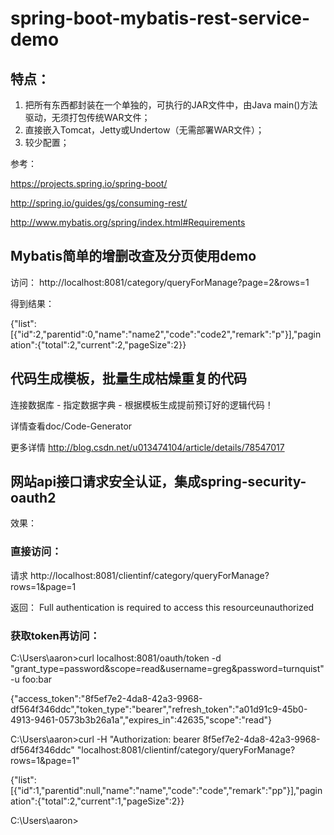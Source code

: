 # spring-boot-mybatis-rest-service-demo
## 特点：
1. 把所有东西都封装在一个单独的，可执行的JAR文件中，由Java main()方法驱动，无须打包传统WAR文件；
2. 直接嵌入Tomcat，Jetty或Undertow（无需部署WAR文件）；
3. 较少配置；

参考：

https://projects.spring.io/spring-boot/

http://spring.io/guides/gs/consuming-rest/

http://www.mybatis.org/spring/index.html#Requirements


## Mybatis简单的增删改查及分页使用demo

访问： 
http://localhost:8081/category/queryForManage?page=2&rows=1

得到结果：

{"list":[{"id":2,"parentid":0,"name":"name2","code":"code2","remark":"p"}],"pagination":{"total":2,"current":2,"pageSize":2}}

## 代码生成模板，批量生成枯燥重复的代码
连接数据库 - 指定数据字典 - 根据模板生成提前预订好的逻辑代码！

详情查看doc/Code-Generator

更多详情 http://blog.csdn.net/u013474104/article/details/78547017

## 网站api接口请求安全认证，集成spring-security-oauth2
效果：

### 直接访问：

请求 http://localhost:8081/clientinf/category/queryForManage?rows=1&page=1

返回：
Full authentication is required to access this resourceunauthorized

### 获取token再访问：

C:\Users\aaron>curl localhost:8081/oauth/token -d "grant_type=password&scope=read&username=greg&password=turnquist" -u foo:bar

{"access_token":"8f5ef7e2-4da8-42a3-9968-df564f346ddc","token_type":"bearer","refresh_token":"a01d91c9-45b0-4913-9461-0573b3b26a1a","expires_in":42635,"scope":"read"}

C:\Users\aaron>curl -H "Authorization: bearer 8f5ef7e2-4da8-42a3-9968-df564f346ddc" "localhost:8081/clientinf/category/queryForManage?rows=1&page=1"

{"list":[{"id":1,"parentid":null,"name":"name","code":"code","remark":"pp"}],"pagination":{"total":2,"current":1,"pageSize":2}}

C:\Users\aaron>




